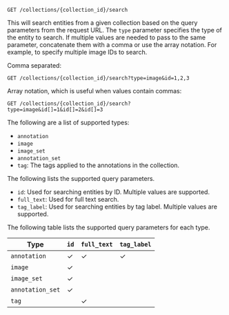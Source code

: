 ```
GET /collections/{collection_id}/search
```

This will search entities from a given collection based on the query parameters from the request URL. The `type`
parameter specifies the type of the entity to search. If multiple values are needed to pass to the same parameter,
concatenate them with a comma or use the array notation. For example, to specify multiple image IDs to search.

Comma separated:

```
GET /collections/{collection_id}/search?type=image&id=1,2,3
```

Array notation, which is useful when values contain commas:

```
GET /collections/{collection_id}/search?type=image&id[]=1&id[]=2&id[]=3
```

The following are a list of supported types:

- `annotation`
- `image`
- `image_set`
- `annotation_set`
- `tag`: The tags applied to the annotations in the collection.

The following lists the supported query parameters.

- `id`: Used for searching entities by ID. Multiple values are supported.
- `full_text`: Used for full text search.
- `tag_label`: Used for searching entities by tag label. Multiple values are supported.

The following table lists the supported query parameters for each type.

| Type               | `id` | `full_text` | `tag_label` |
|--------------------|------|-------------|-------------|
| `annotation`       | ✓    | ✓           | ✓           |
| `image`            | ✓    |             |             |
| `image_set`        | ✓    |             |             |
| `annotation_set`   | ✓    |             |             |
| `tag`              |      | ✓           |             |
